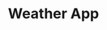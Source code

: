 ---
title: "Weather App"
description : "Mini weather app made with React JS. Implementation of recharts library to properly display weather forecast."
link : "https://hack-your-weather-nikos.netlify.app/"
---